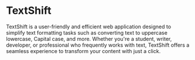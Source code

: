 # TextShift

TextShift is a user-friendly and efficient web application designed to simplify text formatting tasks such as converting text to uppercase lowercase, Capital case, and more. Whether you're a student, writer, developer, or professional who frequently works with text, TextShift offers a seamless experience to transform your content with just a click.